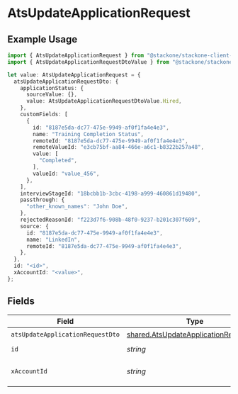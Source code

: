 # AtsUpdateApplicationRequest

## Example Usage

```typescript
import { AtsUpdateApplicationRequest } from "@stackone/stackone-client-ts/sdk/models/operations";
import { AtsUpdateApplicationRequestDtoValue } from "@stackone/stackone-client-ts/sdk/models/shared";

let value: AtsUpdateApplicationRequest = {
  atsUpdateApplicationRequestDto: {
    applicationStatus: {
      sourceValue: {},
      value: AtsUpdateApplicationRequestDtoValue.Hired,
    },
    customFields: [
      {
        id: "8187e5da-dc77-475e-9949-af0f1fa4e4e3",
        name: "Training Completion Status",
        remoteId: "8187e5da-dc77-475e-9949-af0f1fa4e4e3",
        remoteValueId: "e3cb75bf-aa84-466e-a6c1-b8322b257a48",
        value: [
          "Completed",
        ],
        valueId: "value_456",
      },
    ],
    interviewStageId: "18bcbb1b-3cbc-4198-a999-460861d19480",
    passthrough: {
      "other_known_names": "John Doe",
    },
    rejectedReasonId: "f223d7f6-908b-48f0-9237-b201c307f609",
    source: {
      id: "8187e5da-dc77-475e-9949-af0f1fa4e4e3",
      name: "LinkedIn",
      remoteId: "8187e5da-dc77-475e-9949-af0f1fa4e4e3",
    },
  },
  id: "<id>",
  xAccountId: "<value>",
};
```

## Fields

| Field                                                                                                 | Type                                                                                                  | Required                                                                                              | Description                                                                                           |
| ----------------------------------------------------------------------------------------------------- | ----------------------------------------------------------------------------------------------------- | ----------------------------------------------------------------------------------------------------- | ----------------------------------------------------------------------------------------------------- |
| `atsUpdateApplicationRequestDto`                                                                      | [shared.AtsUpdateApplicationRequestDto](../../../sdk/models/shared/atsupdateapplicationrequestdto.md) | :heavy_check_mark:                                                                                    | N/A                                                                                                   |
| `id`                                                                                                  | *string*                                                                                              | :heavy_check_mark:                                                                                    | N/A                                                                                                   |
| `xAccountId`                                                                                          | *string*                                                                                              | :heavy_check_mark:                                                                                    | The account identifier                                                                                |